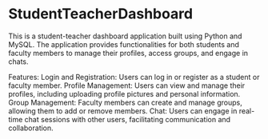 # StudentTeacherDashboard
This is a student-teacher dashboard application built using Python and MySQL. The application provides functionalities for both students and faculty members to manage their profiles, access groups, and engage in chats.

Features:
Login and Registration: Users can log in or register as a student or faculty member.
Profile Management: Users can view and manage their profiles, including uploading profile pictures and personal information.
Group Management: Faculty members can create and manage groups, allowing them to add or remove members.
Chat: Users can engage in real-time chat sessions with other users, facilitating communication and collaboration.
